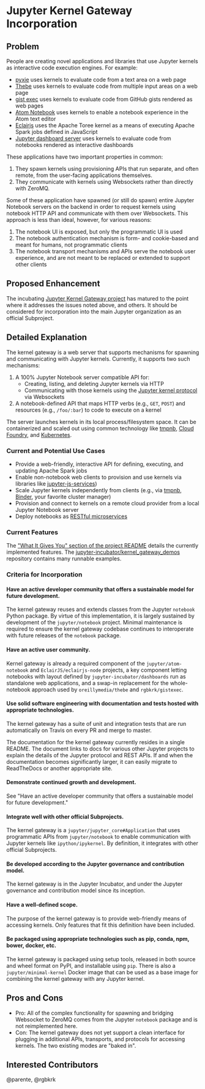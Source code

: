 # Jupyter Kernel Gateway Incorporation

## Problem

People are creating novel applications and libraries that use Jupyter kernels as interactive code execution engines. For example:

* [pyxie](https://github.com/oreillymedia/pyxie-static) uses kernels to evaluate code from a text area on a web page
* [Thebe](https://github.com/oreillymedia/thebe) uses kernels to evaluate code from multiple input areas on a web page
* [gist exec](https://github.com/rgbkrk/gistexec) uses kernels to evaluate code from GitHub gists rendered as web pages
* [Atom Notebook](https://github.com/jupyter/atom-notebook) uses kernels to enable a notebook experience in the Atom text editor
* [Eclairjs](https://github.com/EclairJS/eclairjs-node) uses the Apache Toree kernel as a means of executing Apache Spark jobs defined in JavaScript
* [Jupyter dashboard server](https://github.com/jupyter-incubator/dashboards_nodejs_app) uses kernels to evaluate code from notebooks rendered as interactive dashboards

These applications have two important properties in common:

1. They spawn kernels using provisioning APIs that run separate, and often remote, from the user-facing applications themselves.
2. They communicate with kernels using Websockets rather than directly with ZeroMQ.

Some of these application have spawned (or still do spawn) entire Jupyter Notebook servers on the backend in order to request kernels using notebook HTTP API and communicate with them over Websockets. This approach is less than ideal, however, for various reasons:

1. The notebook UI is exposed, but only the programmatic UI is used
2. The notebook authentication mechanism is form- and cookie-based and meant for humans, not programmatic clients
3. The notebook transport mechanisms and APIs serve the notebook user experience, and are not meant to be replaced or extended to support other clients

## Proposed Enhancement

The incubating [Jupyter Kernel Gateway project](https://github.com/jupyter-incubator/kernel_gateway) has matured to the point where it addresses the issues noted above, and others. It should be considered for incorporation into the main Jupyter organization as an official Subproject.

## Detailed Explanation

The kernel gateway is a web server that supports mechanisms for spawning and communicating with Jupyter kernels. Currently, it supports two such mechanisms:

1. A 100% Jupyter Notebook server compatible API for:
    * Creating, listing, and deleting Jupyter kernels via HTTP
    * Communicating with those kernels using the [Jupyter kernel protocol](http://jupyter-client.readthedocs.org/en/latest/messaging.html) via Websockets
2. A notebook-defined API that maps HTTP verbs (e.g., `GET`, `POST`) and resources (e.g., `/foo/:bar`) to code to execute on a kernel

The server launches kernels in its local process/filesystem space. It can be containerized and scaled out using common technology like [tmpnb](https://github.com/jupyter/tmpnb), [Cloud Foundry](https://github.com/cloudfoundry), and [Kubernetes](http://kubernetes.io/).

### Current and Potential Use Cases

* Provide a web-friendly, interactive API for defining, executing, and updating Apache Spark jobs
* Enable non-notebook web clients to provision and use kernels via libraries like  [jupyter-js-services](https://github.com/jupyter/jupyter-js-services))
* Scale Jupyter kernels independently from clients (e.g., via [tmpnb](https://github.com/jupyter/tmpnb), [Binder](https://mybinder.org), your favorite cluster manager)
* Provision and connect to kernels on a remote cloud provider from a local Jupyter Notebook server
* Deploy notebooks as [RESTful microservices](http://blog.ibmjstart.net/2016/01/28/jupyter-notebooks-as-restful-microservices/)

### Current Features

The ["What It Gives You" section of the project README](https://github.com/jupyter-incubator/kernel_gateway#what-it-gives-you) details the currently implemented features. The [jupyter-incubator/kernel_gateway_demos](https://github.com/jupyter-incubator/kernel_gateway_demos) repository contains many runnable examples.

### Criteria for Incorporation

#### Have an active developer community that offers a sustainable model for future development.

The kernel gateway reuses and extends classes from the Jupyter `notebook` Python package. By virtue of this implementation, it is largely sustained by development of the `jupyter/notebook` project. Minimal maintenance is required to ensure the kernel gateway codebase continues to interoperate with future releases of the `notebook` package.

#### Have an active user community.

Kernel gateway is already a required component of the `jupyter/atom-notebook` and `EclairJS/eclairjs-node` projects, a key component letting notebooks with layout defined by  `jupyter-incubator/dashboards` run as standalone web applications, and a swap-in replacement for the whole-notebook approach used by `oreillymedia/thebe` and `rgbkrk/gistexec`.

#### Use solid software engineering with documentation and tests hosted with appropriate technologies.

The kernel gateway has a suite of unit and integration tests that are run automatically on Travis on every PR and merge to master.

The documentation for the kernel gateway currently resides in a single README. The document links to docs for various other Jupyter projects to explain the details of the Jupyter protocol and REST APIs. If and when the documentation becomes significantly larger, it can easily migrate to ReadTheDocs or another appropriate site.

#### Demonstrate continued growth and development.

See "Have an active developer community that offers a sustainable model for future development."

#### Integrate well with other official Subprojects.

The kernel gateway is a `jupyter/jupyter_core#Application` that uses programmatic APIs from `jupyter/notebook` to enable communication with Jupyter kernels like `ipython/ipykernel`. By definition, it integrates with other official Subprojects.

#### Be developed according to the Jupyter governance and contribution model.

The kernel gateway is in the Jupyter Incubator, and under the Jupyter governance and contribution model since its inception.

#### Have a well-defined scope.

The purpose of the kernel gateway is to provide web-friendly means of accessing kernels. Only features that fit this definition have been included.

#### Be packaged using appropriate technologies such as pip, conda, npm, bower, docker, etc.

The kernel gateway is packaged using setup tools, released in both source and wheel format on PyPI, and installable using `pip`. There is also a `jupyter/minimal-kernel` Docker image that can be used as a base image for combining the kernel gateway with any Jupyter kernel.

## Pros and Cons

* Pro: All of the complex functionality for spawning and bridging Websocket to ZeroMQ comes from the Jupyter `notebook` package and is not reimplemented here.
* Con: The kernel gateway does not yet support a clean interface for plugging in additional APIs, transports, and protocols for accessing kernels. The two existing modes are "baked in".

## Interested Contributors

@parente, @rgbkrk
